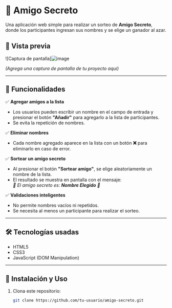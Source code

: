 # 🎁 Amigo Secreto

Una aplicación web simple para realizar un sorteo de **Amigo Secreto**, donde los participantes ingresan sus nombres y se elige un ganador al azar.

## 📸 Vista previa
![Captura de pantalla]![image](https://github.com/user-attachments/assets/487106c3-6af8-47f5-b245-153fd41e66b6)

*(Agrega una captura de pantalla de tu proyecto aquí)*

---

## 🚀 Funcionalidades

✅ **Agregar amigos a la lista**  
- Los usuarios pueden escribir un nombre en el campo de entrada y presionar el botón **"Añadir"** para agregarlo a la lista de participantes.  
- Se evita la repetición de nombres.  

✅ **Eliminar nombres**  
- Cada nombre agregado aparece en la lista con un botón **❌** para eliminarlo en caso de error.  

✅ **Sortear un amigo secreto**  
- Al presionar el botón **"Sortear amigo"**, se elige aleatoriamente un nombre de la lista.  
- El resultado se muestra en pantalla con el mensaje:  
  _🎉 El amigo secreto es: **Nombre Elegido** 🎉_

✅ **Validaciones inteligentes**  
- No permite nombres vacíos ni repetidos.  
- Se necesita al menos un participante para realizar el sorteo.  

---

## 🛠️ Tecnologías usadas
- HTML5  
- CSS3  
- JavaScript (DOM Manipulation)  

---

## 🔧 Instalación y Uso
1. Clona este repositorio:  
   ```bash
   git clone https://github.com/tu-usuario/amigo-secreto.git
